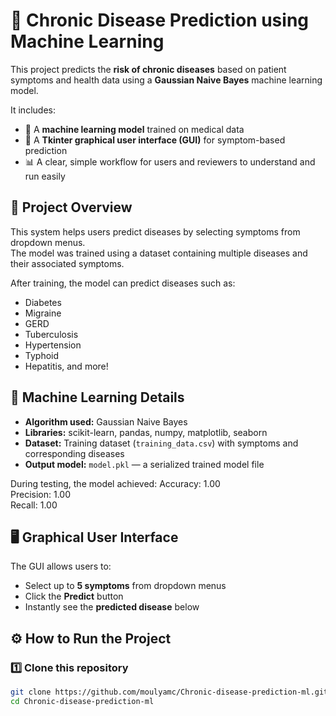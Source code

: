# 🧬 Chronic Disease Prediction using Machine Learning  

This project predicts the **risk of chronic diseases** based on patient symptoms and health data using a **Gaussian Naive Bayes** machine learning model.  

It includes:  
- 🧠 A **machine learning model** trained on medical data  
- 🧩 A **Tkinter graphical user interface (GUI)** for symptom-based prediction  
- 📊 A clear, simple workflow for users and reviewers to understand and run easily  

## 🚀 Project Overview  

This system helps users predict diseases by selecting symptoms from dropdown menus.  
The model was trained using a dataset containing multiple diseases and their associated symptoms.  

After training, the model can predict diseases such as:  
- Diabetes  
- Migraine  
- GERD  
- Tuberculosis  
- Hypertension  
- Typhoid  
- Hepatitis, and more!  

## 🧠 Machine Learning Details  

- **Algorithm used:** Gaussian Naive Bayes  
- **Libraries:** scikit-learn, pandas, numpy, matplotlib, seaborn  
- **Dataset:** Training dataset (`training_data.csv`) with symptoms and corresponding diseases  
- **Output model:** `model.pkl` — a serialized trained model file  

During testing, the model achieved:
Accuracy: 1.00  
Precision: 1.00  
Recall: 1.00  

## 🖥️ Graphical User Interface  

The GUI allows users to:  
- Select up to **5 symptoms** from dropdown menus  
- Click the **Predict** button  
- Instantly see the **predicted disease** below  

## ⚙️ How to Run the Project  

### 1️⃣ Clone this repository
```bash
git clone https://github.com/moulyamc/Chronic-disease-prediction-ml.git
cd Chronic-disease-prediction-ml
